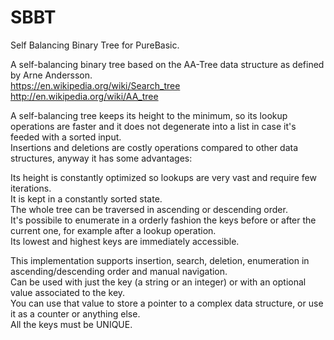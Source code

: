 # SBBT
 Self Balancing Binary Tree for PureBasic.
 
A self-balancing binary tree based on the AA-Tree data structure as defined by Arne Andersson.<br>
https://en.wikipedia.org/wiki/Search_tree<br>
http://en.wikipedia.org/wiki/AA_tree<br>

A self-balancing tree keeps its height to the minimum, so its lookup operations are faster and it does not degenerate into a list in case it's feeded with a sorted input.<br>
Insertions and deletions are costly operations compared to other data structures, anyway it has some advantages:<br>

Its height is constantly optimized so lookups are very vast and require few iterations.<br>
It is kept in a constantly sorted state.<br>
The whole tree can be traversed in ascending or descending order.<br>
It's possibile to enumerate in a orderly fashion the keys before or after the current one, for example after a lookup operation.<br>
Its lowest and highest keys are immediately accessible.<br>

This implementation supports insertion, search, deletion, enumeration in ascending/descending order and manual navigation. <br>
Can be used with just the key (a string or an integer) or with an optional value associated to the key.<br>
You can use that value to store a pointer to a complex data structure, or use it as a counter or anything else.<br>
All the keys must be UNIQUE.<br>

